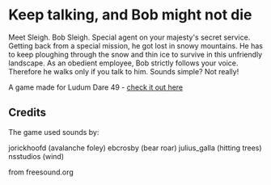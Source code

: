 # Keep talking, and Bob might not die

Meet Sleigh. Bob Sleigh. Special agent on your majesty's secret service. Getting back from a special mission, he got lost in snowy mountains. He has to keep ploughing through the snow and thin ice to survive in this unfriendly landscape. As an obedient employee, Bob strictly follows your voice. Therefore he walks only if you talk to him. Sounds simple? Not really!

A game made for Ludum Dare 49 - [check it out here](https://makimopl.itch.io/keep-talking-and-bob-might-not-die)

## Credits

The game used sounds by:

jorickhoofd (avalanche foley)
ebcrosby (bear roar)
julius_galla (hitting trees)
nsstudios (wind)

from freesound.org
